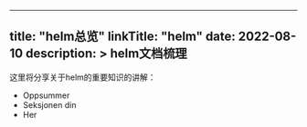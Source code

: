 
---
title: "helm总览"
linkTitle: "helm"
date: 2022-08-10
description: >
  helm文档梳理
---

这里将分享关于helm的重要知识的讲解：

* Oppsummer
* Seksjonen din
* Her


